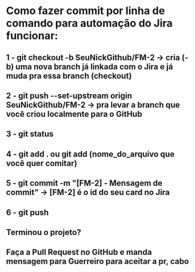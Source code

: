 # Como fazer commit por linha de comando para automação do Jira funcionar:

## 1 - git checkout -b SeuNickGithub/FM-2  -> cria (-b) uma nova branch já linkada com o Jira e já muda pra essa branch (checkout)
## 2 - git push --set-upstream origin SeuNickGithub/FM-2  -> pra levar a branch que você criou localmente para o GitHub
## 3 - git status
## 4 - git add . ou git add (nome_do_arquivo que você quer comitar)
## 5 - git commit -m "[FM-2] - Mensagem de commit"  -> [FM-2] é o id do seu card no Jira
## 6 - git push


## Terminou o projeto?
## Faça a Pull Request no GitHub e manda mensagem para Guerreiro para aceitar a pr, cabo
